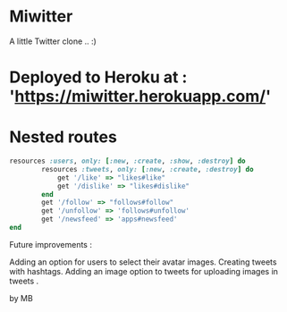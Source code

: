 # Miwitter

A little Twitter clone .. :)


# Deployed to Heroku at : 'https://miwitter.herokuapp.com/'


# Nested routes 

```ruby
resources :users, only: [:new, :create, :show, :destroy] do 
		resources :tweets, only: [:new, :create, :destroy] do 
			get '/like' => "likes#like"
			get '/dislike' => "likes#dislike"
		end
		get '/follow' => "follows#follow"
		get '/unfollow' => 'follows#unfollow'
		get '/newsfeed' => 'apps#newsfeed'
end
```

Future improvements :

Adding an option for users to select their avatar images.
Creating tweets with hashtags.
Adding an image option to tweets for uploading images in tweets .

by MB